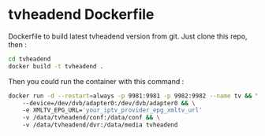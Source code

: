 # tvheadend Dockerfile

Dockerfile to build latest tvheadend version from git.
Just clone this repo, then :

```sh
cd tvheadend
docker build -t tvheadend .
```

Then you could run the container with this command :

```sh
docker run -d --restart=always -p 9981:9981 -p 9982:9982 --name tv && \
    --device=/dev/dvb/adapter0:/dev/dvb/adapter0 && \
    -e XMLTV_EPG_URL='your_iptv_provider_epg_xmltv_url'
    -v /data/tvheadend/conf:/data/conf && \
    -v /data/tvheadend/dvr:/data/media tvheadend
```
